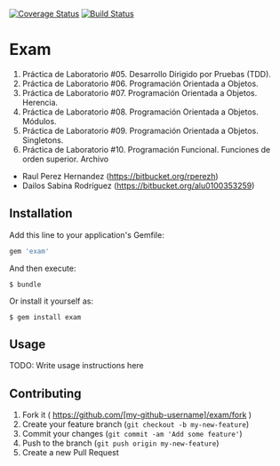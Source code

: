 [![Coverage Status](https://coveralls.io/repos/rperezh/prct08/badge.png?branch=prct09)](https://coveralls.io/r/rperezh/prct08?branch=prct09)
[![Build Status](https://travis-ci.org/rperezh/prct08.svg?branch=prct09)](https://travis-ci.org/rperezh/prct08)

# Exam

1. Práctica de Laboratorio #05. Desarrollo Dirigido por Pruebas (TDD).
2. Práctica de Laboratorio #06. Programación Orientada a Objetos.
3. Práctica de Laboratorio #07. Programación Orientada a Objetos. Herencia.
4. Práctica de Laboratorio #08. Programación Orientada a Objetos. Módulos.
5. Práctica de Laboratorio #09. Programación Orientada a Objetos. Singletons.
6. Práctica de Laboratorio #10. Programación Funcional. Funciones de orden superior. Archivo

* Raul Perez Hernandez (https://bitbucket.org/rperezh)
* Dailos Sabina Rodríguez (https://bitbucket.org/alu0100353259)

## Installation

Add this line to your application's Gemfile:

```ruby
gem 'exam'
```

And then execute:

    $ bundle

Or install it yourself as:

    $ gem install exam

## Usage

TODO: Write usage instructions here

## Contributing

1. Fork it ( https://github.com/[my-github-username]/exam/fork )
2. Create your feature branch (`git checkout -b my-new-feature`)
3. Commit your changes (`git commit -am 'Add some feature'`)
4. Push to the branch (`git push origin my-new-feature`)
5. Create a new Pull Request
